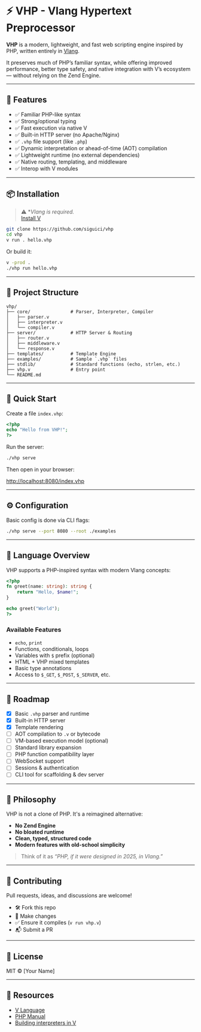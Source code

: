 # ⚡ VHP - Vlang Hypertext Preprocessor

**VHP** is a modern, lightweight, and fast web scripting engine inspired by PHP,
written entirely in [Vlang](https://vlang.io).

It preserves much of PHP’s familiar syntax, while offering improved performance,
better type safety, and native integration with V’s ecosystem —
without relying on the Zend Engine.

---

## 🚀 Features

- ✅ Familiar PHP-like syntax
- ✅ Strong/optional typing
- ✅ Fast execution via native V
- ✅ Built-in HTTP server (no Apache/Nginx)
- ✅ `.vhp` file support (like `.php`)
- ✅ Dynamic interpretation or ahead-of-time (AOT) compilation
- ✅ Lightweight runtime (no external dependencies)
- ✅ Native routing, templating, and middleware
- ✅ Interop with V modules

---

## 📦 Installation

> ⚠️ **Vlang is required.*  
> [Install V](https://vlang.io/)

```bash
git clone https://github.com/siguici/vhp
cd vhp
v run . hello.vhp
````

Or build it:

```bash
v -prod .
./vhp run hello.vhp
```

---

## 📂 Project Structure

```tree
vhp/
├── core/               # Parser, Interpreter, Compiler
│   ├── parser.v
│   ├── interpreter.v
│   └── compiler.v
├── server/             # HTTP Server & Routing
│   ├── router.v
│   ├── middleware.v
│   └── response.v
├── templates/          # Template Engine
├── examples/           # Sample `.vhp` files
├── stdlib/             # Standard functions (echo, strlen, etc.)
├── vhp.v               # Entry point
└── README.md
```

---

## 🧪 Quick Start

Create a file `index.vhp`:

```php
<?php
echo "Hello from VHP!";
?>
```

Run the server:

```bash
./vhp serve
```

Then open in your browser:

[http://localhost:8080/index.vhp](http://localhost:8080/index.vhp)

---

## ⚙️ Configuration

Basic config is done via CLI flags:

```bash
./vhp serve --port 8080 --root ./examples
```

---

## 📄 Language Overview

VHP supports a PHP-inspired syntax with modern Vlang concepts:

```php
<?php
fn greet(name: string): string {
    return "Hello, $name!";
}

echo greet("World");
?>
```

### Available Features

- `echo`, `print`
- Functions, conditionals, loops
- Variables with `$` prefix (optional)
- HTML + VHP mixed templates
- Basic type annotations
- Access to `$_GET`, `$_POST`, `$_SERVER`, etc.

---

## 🔧 Roadmap

- [x] Basic `.vhp` parser and runtime
- [x] Built-in HTTP server
- [x] Template rendering
- [ ] AOT compilation to `.v` or bytecode
- [ ] VM-based execution model (optional)
- [ ] Standard library expansion
- [ ] PHP function compatibility layer
- [ ] WebSocket support
- [ ] Sessions & authentication
- [ ] CLI tool for scaffolding & dev server

---

## 🧠 Philosophy

VHP is not a clone of PHP. It's a reimagined alternative:

- **No Zend Engine**
- **No bloated runtime**
- **Clean, typed, structured code**
- **Modern features with old-school simplicity**

> Think of it as *“PHP, if it were designed in 2025, in Vlang.”*

---

## 🤝 Contributing

Pull requests, ideas, and discussions are welcome!

- 🛠 Fork this repo
- 🔧 Make changes
- ✅ Ensure it compiles (`v run vhp.v`)
- 📬 Submit a PR

---

## 📜 License

MIT © \[Your Name]

---

## 🔗 Resources

- [V Language](https://vlang.io)
- [PHP Manual](https://www.php.net/manual/en/)
- [Building interpreters in V](https://github.com/vlang/v/issues/4827)
